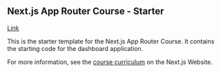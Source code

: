 ## Next.js App Router Course - Starter

[Link](https://leannextjs-ktcmacdif-xiaolinzzzs-projects.vercel.app/dashboard)

This is the starter template for the Next.js App Router Course. It contains the starting code for the dashboard application.

For more information, see the [course curriculum](https://nextjs.org/learn) on the Next.js Website.
